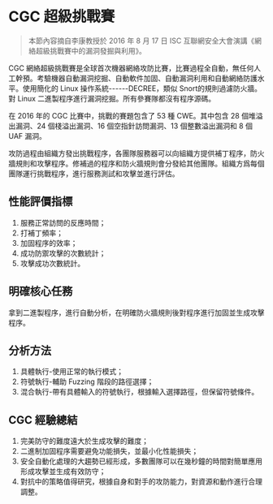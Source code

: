 # CGC 超級挑戰賽

> 本節內容摘自李康教授於 2016 年 8 月 17 日 ISC 互聯網安全大會演講《網絡超級挑戰賽中的漏洞發掘與利用》。

CGC 網絡超級挑戰賽是全球首次機器網絡攻防比賽，比賽過程全自動，無任何人工幹預。考驗機器自動漏洞挖掘、自動軟件加固、自動漏洞利用和自動網絡防護水平。使用簡化的 Linux 操作系統------DECREE，類似 Snort的規則過濾防火牆。對 Linux 二進製程序進行漏洞挖掘。所有參賽隊都沒有程序源碼。

在 2016 年的 CGC 比賽中，挑戰的賽題包含了 53 種 CWE。其中包含 28 個堆溢出漏洞、24 個棧溢出漏洞、16 個空指針訪問漏洞、13 個整數溢出漏洞和 8 個 UAF 漏洞。

攻防過程由組織方發出挑戰程序，各團隊服務器可以向組織方提供補丁程序，防火牆規則和攻擊程序。修補過的程序和防火牆規則會分發給其他團隊。組織方爲每個團隊運行挑戰程序，進行服務測試和攻擊並進行評估。

## 性能評價指標

1.  服務正常訪問的反應時間；
2.  打補丁頻率；
3.  加固程序的效率；
4.  成功防禦攻擊的次數統計；
5.  攻擊成功次數統計。

## 明確核心任務

拿到二進製程序，進行自動分析，在明確防火牆規則後對程序進行加固並生成攻擊程序。

## 分析方法

1.  具體執行-使用正常的執行模式；
2.  符號執行-輔助 Fuzzing 階段的路徑選擇；
3.  混合執行-帶有具體輸入的符號執行，根據輸入選擇路徑，但保留符號條件。

## CGC 經驗總結

1.  完美防守的難度遠大於生成攻擊的難度；
2.  二進制加固程序需要避免功能損失，並最小化性能損失；
3.  安全自動化處理的大趨勢已經形成，多數團隊可以在幾秒鐘的時間對簡單應用形成攻擊並生成有效防守；
4.  對抗中的策略值得研究，根據自身和對手的攻防能力，對資源和動作進行合理調整。

